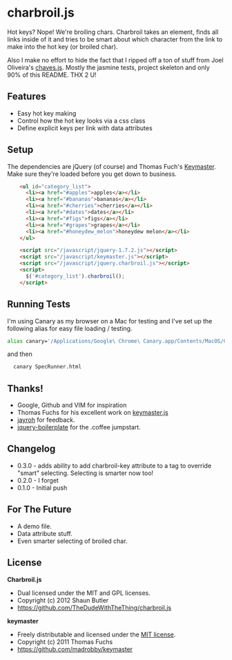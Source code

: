 # charbroil.js

Hot keys? Nope! We're broiling chars. Charbroil takes an element, finds
all links inside of it and tries to be smart about which character from
the link to make into the hot key (or broiled char).

Also I make no effort to hide the fact that I ripped off a ton of stuff
from Joel Oliveira's [chaves.js](https://github.com/jayroh/chaves.js).
Mostly the jasmine tests, project skeleton and only 90% of this README. THX 2 U!

## Features
* Easy hot key making
* Control how the hot key looks via a css class
* Define explicit keys per link with data attributes


## Setup

The dependencies are jQuery (of course) and Thomas Fuch's [Keymaster](https://raw.github.com/madrobby/keymaster/master/keymaster.js). Make sure they're loaded before you get down to business.

```html
    <ul id="category_list">
      <li><a href="#apples">apples</a></li>
      <li><a href="#bananas">bananas</a></li>
      <li><a href="#cherries">cherries</a></li>
      <li><a href="#dates">dates</a></li>
      <li><a href="#figs">figs</a></li>
      <li><a href="#grapes">grapes</a></li>
      <li><a href="#honeydew_melon">honeydew melon</a></li>
    </ul>

    <script src="/javascript/jquery-1.7.2.js"></script>
    <script src="/javascript/keymaster.js"></script>
    <script src="/javascript/jquery.charbroil.js"></script>
    <script>
      $('#category_list').charbroil();
    </script>
```

## Running Tests

I'm using Canary as my browser on a Mac for testing and I've set up the
following alias for easy file loading / testing.

```zsh
alias canary='/Applications/Google\ Chrome\ Canary.app/Contents/MacOS/Google\ Chrome\ Canary --allow-file-access-from-files'
```

and then

```zsh
  canary SpecRunner.html
```

## Thanks!

* Google, Github and VIM for inspiration
* Thomas Fuchs for his excellent work on [keymaster.js](https://github.com/madrobby/keymaster)
* [jayroh](https://github.com/jayroh) for feedback.
* [jquery-boilerplate](https://github.com/zenorocha/jquery-boilerplate/) for the .coffee jumpstart.

## Changelog

* 0.3.0 - adds ability to add charbroil-key attribute to a tag to
  override "smart" selecting. Selecting is smarter now too!
* 0.2.0 - I forget
* 0.1.0 - Initial push

## For The Future

* A demo file.
* Data attribute stuff.
* Even smarter selecting of broiled char.

## License

**Charbroil.js**

* Dual licensed under the MIT and GPL licenses.
* Copyright (c) 2012 Shaun Butler
* https://github.com/TheDudeWithTheThing/charbroil.js

**keymaster**

* Freely distributable and licensed under the [MIT license](https://github.com/madrobby/keymaster).
* Copyright (c) 2011 Thomas Fuchs
* https://github.com/madrobby/keymaster
